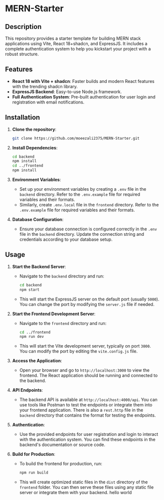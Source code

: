 # MERN-Starter

## Description

This repository provides a starter template for building MERN stack applications using Vite, React 18+shadcn, and ExpressJS. It includes a complete authentication system to help you kickstart your project with a robust structure.

## Features

- **React 18 with Vite + shadcn**: Faster builds and modern React features with the trending shadcn library.
- **ExpressJS Backend**: Easy-to-use Node.js framework.
- **Full Authentication System**: Pre-built authentication for user login and registration with email notifications.

## Installation

1. **Clone the repository**:
   ```bash
   git clone https://github.com/moeezali2375/MERN-Starter.git
   ```
2. **Install Dependencies**:
   ```bash
   cd backend
   npm install
   cd ../frontend
   npm install
   ```
3. **Environment Variables**:

   - Set up your environment variables by creating a `.env` file in the `backend` directory. Refer to the `.env.example` file for required variables and their formats.
   - Similarly, create `.env.local` file in the `frontend` directory. Refer to the `.env.example` file for required variables and their formats.

4. **Database Configuration**:
   - Ensure your database connection is configured correctly in the `.env` file in the `backend` directory. Update the connection string and credentials according to your database setup.

## Usage

1. **Start the Backend Server**:

   - Navigate to the `backend` directory and run:
     ```bash
     cd backend
     npm start
     ```
   - This will start the ExpressJS server on the default port (usually `5000`). You can change the port by modifying the `server.js` file if needed.

2. **Start the Frontend Development Server**:

   - Navigate to the `frontend` directory and run:
     ```bash
     cd ../frontend
     npm run dev
     ```
   - This will start the Vite development server, typically on port `3000`. You can modify the port by editing the `vite.config.js` file.

3. **Access the Application**:

   - Open your browser and go to `http://localhost:3000` to view the frontend. The React application should be running and connected to the backend.

4. **API Endpoints**:

   - The backend API is available at `http://localhost:4000/api`. You can use tools like Postman to test the endpoints or integrate them into your frontend application. There is also a `rest.http` file in the `backend` directory that contains the format for testing the endpoints.

5. **Authentication**:

   - Use the provided endpoints for user registration and login to interact with the authentication system. You can find these endpoints in the backend's documentation or source code.

6. **Build for Production**:

   - To build the frontend for production, run:
     ```bash
     npm run build
     ```
   - This will create optimized static files in the `dist` directory of the `frontend` folder. You can then serve these files using any static file server or integrate them with your backend.
hello world
